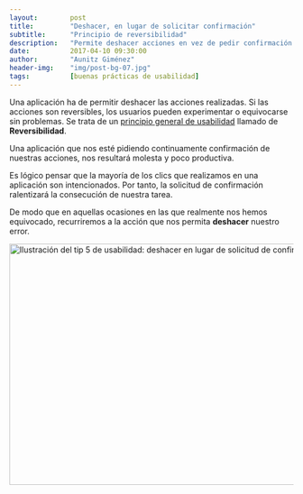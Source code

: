```yaml
---
layout:        post
title:         "Deshacer, en lugar de solicitar confirmación"
subtitle:      "Principio de reversibilidad"
description:   "Permite deshacer acciones en vez de pedir confirmación constante para mejorar la experiencia y productividad del usuario."
date:          2017-04-10 09:30:00
author:        "Aunitz Giménez"
header-img:    "img/post-bg-07.jpg"
tags:          [buenas prácticas de usabilidad]
---
```


<p>Una aplicación ha de permitir deshacer las acciones realizadas. Si las acciones son reversibles, los usuarios pueden experimentar o equivocarse sin problemas. Se trata de un <a href="{{ site.baseurl }}/principios-usabilidad/">principio general de usabilidad</a> llamado de <strong>Reversibilidad</strong>.</p>

<p>Una aplicación que nos esté pidiendo continuamente confirmación de nuestras acciones, nos resultará molesta y poco productiva.</p>

<p>Es lógico pensar que la mayoría de los clics que realizamos en una aplicación son intencionados. Por tanto, la solicitud de confirmación ralentizará la consecución de nuestra tarea.</p>

<p>De modo que en aquellas ocasiones en las que realmente nos hemos equivocado, recurriremos a la acción que nos permita <strong>deshacer</strong> nuestro error.</p>

<p><img src="{{ site.baseurl }}/img/tip-5-deshacer.png" loading="lazy" alt="Ilustración del tip 5 de usabilidad: deshacer en lugar de solicitud de confirmación" width="722" height="428"></p>